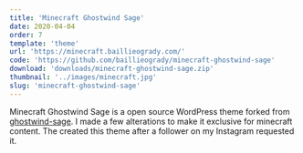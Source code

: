 ```yaml
---
title: 'Minecraft Ghostwind Sage'
date: 2020-04-04
order: 7
template: 'theme'
url: 'https://minecraft.baillieogrady.com/'
code: 'https://github.com/baillieogrady/minecraft-ghostwind-sage'
download: 'downloads/minecraft-ghostwind-sage.zip'
thumbnail: '../images/minecraft.jpg'
slug: 'minecraft-ghostwind-sage'
---
```


Minecraft Ghostwind Sage is a open source WordPress theme forked from [ghostwind-sage](https://github.com/baillieogrady/ghostwind-sage). I made a few alterations to make it exclusive for minecraft content. The created this theme after a follower on my Instagram requested it.